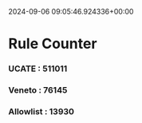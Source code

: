 2024-09-06 09:05:46.924336+00:00
# Rule Counter 
 ### UCATE : 511011

 ### Veneto : 76145

 ### Allowlist : 13930